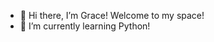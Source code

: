 - 👋 Hi there, I’m Grace! Welcome to my space!
- 🌱 I’m currently learning Python!

<!---
GraceHWZhan/GraceHWZhan is a ✨ special ✨ repository because its `README.md` (this file) appears on your GitHub profile.
You can click the Preview link to take a look at your changes.
--->
